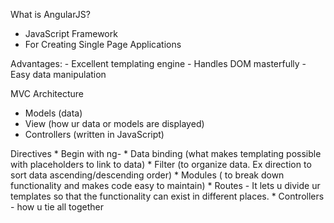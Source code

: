 What is AngularJS?
  - JavaScript Framework
  - For Creating Single Page Applications

  Advantages:
    - Excellent templating engine
    - Handles DOM masterfully
    - Easy data manipulation

  MVC Architecture
  * Models (data)
  * View (how ur data or models are displayed)
  * Controllers (written in JavaScript)

  Directives
    * Begin with ng-
    * Data binding (what makes templating possible with placeholders to link to data)
    * Filter (to organize data. Ex direction to sort data ascending/descending order)
    * Modules ( to break down functionality and makes code easy to maintain)
    * Routes - It lets u divide ur templates so that the functionality can exist in different places.
    * Controllers - how u tie all together
